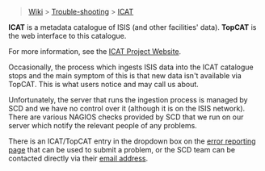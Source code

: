 > [Wiki](Home) > [Trouble-shooting](trouble-shooting-pages) > [ICAT](ICAT-Troubleshooting)

**ICAT** is a metadata catalogue of ISIS (and other facilities' data).  **TopCAT** is the web interface to this catalogue.

For more information, see the [ICAT Project Website](https://icatproject.org/).

Occasionally, the process which ingests ISIS data into the ICAT catalogue stops and the main symptom of this is that new data isn't available via TopCAT.  This is what users notice and may call us about.

Unfortunately, the server that runs the ingestion process is managed by SCD and we have no control over it (although it is on the ISIS network).  There are various NAGIOS checks provided by SCD that we run on our server which notify the relevant people of any problems.

There is an ICAT/TopCAT entry in the dropdown box on the [error reporting page](http://sparrowhawk.nd.rl.ac.uk/footprints/) that can be used to submit a problem, or the SCD team can be contacted directly via their [email address](mailto:isisdata@stfc.ac.uk).